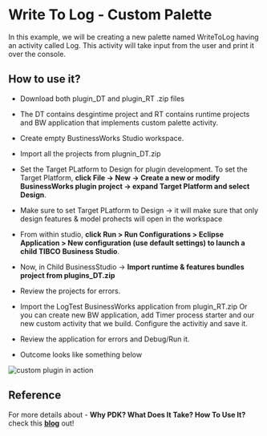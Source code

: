 # Write To Log - Custom Palette

In this example, we will be creating a new palette named WriteToLog having an activity called Log. This activity will take input from the user and print it over the console.

## How to use it?

- Download both plugin_DT and plugin_RT .zip files
- The DT contains desgintime project and RT contains runtime projects and BW application that implements custom palette activity.
- Create empty BustinessWorks Studio workspace.
- Import all the projects from plugnin_DT.zip 
- Set the Target PLatform to Design for plugin development. To set the Target Platform, **click File -> New -> Create a new or modify BusinessWorks plugin project -> expand Target Platform and select Design**. 
- Make sure to set Target PLatform to Design -> it will make sure that only design features & model prohects will open in the workspace
- From within studio, **click Run > Run Configurations > Eclipse Application > New configuration (use default settings) to launch a child TIBCO Business Studio**. 
- Now, in Child BusinessStudio -> **Import runtime & features bundles project from plugins_DT.zip**
- Review the projects for errors.
- Import the LogTest BusinessWorks application from plugin_RT.zip Or you can create new BW application, add Timer process starter and our new custom activity that we build. Configure the activitiy and save it.
- Review the application for errors and Debug/Run it.

- Outcome looks like something below

![custom plugin in action](https://user-images.githubusercontent.com/38240734/188712650-83308723-9bb2-4f0d-a727-c6aea9525202.png)



## Reference
For more details about - **Why PDK? What Does It Take? How To Use It?** check this **[blog](https://walkthrough.so/pblc/mjFqxnepAGZj/how-to-create-custom-tibco-bwce-plugin-using-plug-in-development-kit?usp=sharing)** out!
  
